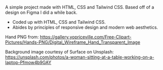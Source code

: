 A simple project made with HTML, CSS and Tailwind CSS. Based off of a design on Figma I did a while back. 

- Coded up with HTML, CSS and Tailwind CSS.
- Abides by principles of responsive design and modern web aesthetics.

Hand PNG from: https://gallery.yopriceville.com/Free-Clipart-Pictures/Hands-PNG/Digital_Wireframe_Hand_Transparent_Image

Background image courtesy of Surface on Unsplash: https://unsplash.com/photos/a-woman-sitting-at-a-table-working-on-a-laptop-Pfmow4b9GAY
